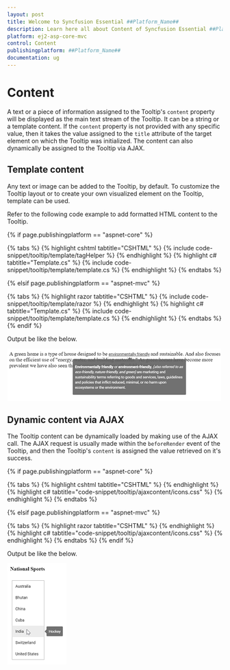 ```yaml
---
layout: post
title: Welcome to Syncfusion Essential ##Platform_Name##
description: Learn here all about Content of Syncfusion Essential ##Platform_Name## widgets based on HTML5 and jQuery.
platform: ej2-asp-core-mvc
control: Content
publishingplatform: ##Platform_Name##
documentation: ug
---
```



# Content

A text or a piece of information assigned to the Tooltip's `content` property will be displayed as the main text stream of the Tooltip.
 It can be a string or a template content. If the `content` property is not provided with any specific value, then it takes the value
  assigned to the `title` attribute of the target element on which the Tooltip was initialized. The content can also dynamically be
   assigned to the Tooltip via AJAX.

## Template content

Any text or image can be added to the Tooltip, by default. To customize the Tooltip layout or to create your own visualized element on the
 Tooltip, template can be used.

Refer to the following code example to add formatted HTML content to the Tooltip.

{% if page.publishingplatform == "aspnet-core" %}

{% tabs %}
{% highlight cshtml tabtitle="CSHTML" %}
{% include code-snippet/tooltip/template/tagHelper %}
{% endhighlight %}
{% highlight c# tabtitle="Template.cs" %}
{% include code-snippet/tooltip/template/template.cs %}
{% endhighlight %}
{% endtabs %}

{% elsif page.publishingplatform == "aspnet-mvc" %}

{% tabs %}
{% highlight razor tabtitle="CSHTML" %}
{% include code-snippet/tooltip/template/razor %}
{% endhighlight %}
{% highlight c# tabtitle="Template.cs" %}
{% include code-snippet/tooltip/template/template.cs %}
{% endhighlight %}
{% endtabs %}
{% endif %}



Output be like the below.

![ASP .NET Core - Tooltip - Content](./images/tooltip-content.png)

## Dynamic content via AJAX

The Tooltip content can be dynamically loaded  by making use of the AJAX call. The AJAX request is usually made within the `beforeRender`
 event of the Tooltip, and then the Tooltip's `content` is assigned the value retrieved on it's success.

{% if page.publishingplatform == "aspnet-core" %}

{% tabs %}
{% highlight cshtml tabtitle="CSHTML" %}
{% endhighlight %}
{% highlight c# tabtitle="code-snippet/tooltip/ajaxcontent/icons.css" %}
{% endhighlight %}
{% endtabs %}

{% elsif page.publishingplatform == "aspnet-mvc" %}

{% tabs %}
{% highlight razor tabtitle="CSHTML" %}
{% endhighlight %}
{% highlight c# tabtitle="code-snippet/tooltip/ajaxcontent/icons.css" %}
{% endhighlight %}
{% endtabs %}
{% endif %}



Output be like the below.

![ASP .NET Core - Tooltip - Dynamic Content via Ajax](./images/dynamic-content.png)
